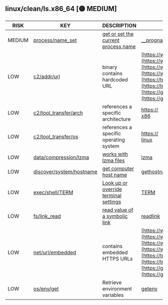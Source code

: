 ## linux/clean/ls.x86_64 [🟡 MEDIUM]

| RISK | KEY | DESCRIPTION | EVIDENCE |
|--|--|--|--|
| MEDIUM | [process/name_set](https://github.com/chainguard-dev/malcontent/blob/main/rules/process/name-set.yara#__progname) | [get or set the current process name](https://stackoverflow.com/questions/273691/using-progname-instead-of-argv0) | [__progname](https://github.com/search?q=__progname&type=code) |
| LOW | [c2/addr/url](https://github.com/chainguard-dev/malcontent/blob/main/rules/c2/addr/url.yara#binary_with_url) | binary contains hardcoded URL | [https://wiki.xiph.org/MIME_Types_and_File_Extensions](https://wiki.xiph.org/MIME_Types_and_File_Extensions)<br>[https://www.gnu.org/software/coreutils/](https://www.gnu.org/software/coreutils/)<br>[https://translationproject.org/team/](https://translationproject.org/team/)<br>[https://gnu.org/licenses/gpl.html](https://gnu.org/licenses/gpl.html) |
| LOW | [c2/tool_transfer/arch](https://github.com/chainguard-dev/malcontent/blob/main/rules/c2/tool_transfer/arch.yara#arch_ref) | references a specific architecture | [https://](https://)<br>[x86](https://github.com/search?q=x86&type=code) |
| LOW | [c2/tool_transfer/os](https://github.com/chainguard-dev/malcontent/blob/main/rules/c2/tool_transfer/os.yara#os_ref) | references a specific operating system | [https://](https://)<br>[linux](https://github.com/search?q=linux&type=code) |
| LOW | [data/compression/lzma](https://github.com/chainguard-dev/malcontent/blob/main/rules/data/compression/lzma.yara#lzma) | [works with lzma files](https://en.wikipedia.org/wiki/Lempel%E2%80%93Ziv%E2%80%93Markov_chain_algorithm) | [lzma](https://github.com/search?q=lzma&type=code) |
| LOW | [discover/system/hostname](https://github.com/chainguard-dev/malcontent/blob/main/rules/discover/system/hostname.yara#gethostname) | [get computer host name](https://man7.org/linux/man-pages/man2/sethostname.2.html) | [gethostname](https://github.com/search?q=gethostname&type=code) |
| LOW | [exec/shell/TERM](https://github.com/chainguard-dev/malcontent/blob/main/rules/exec/shell/TERM.yara#TERM) | [Look up or override terminal settings](https://www.gnu.org/software/gettext/manual/html_node/The-TERM-variable.html) | [TERM](https://github.com/search?q=TERM&type=code) |
| LOW | [fs/link_read](https://github.com/chainguard-dev/malcontent/blob/main/rules/fs/link-read.yara#readlink) | [read value of a symbolic link](https://man7.org/linux/man-pages/man2/readlink.2.html) | [readlink](https://github.com/search?q=readlink&type=code) |
| LOW | [net/url/embedded](https://github.com/chainguard-dev/malcontent/blob/main/rules/net/url/embedded.yara#https_url) | contains embedded HTTPS URLs | [https://wiki.xiph.org/MIME_Types_and_File_Extensions](https://wiki.xiph.org/MIME_Types_and_File_Extensions)<br>[https://www.gnu.org/software/coreutils/](https://www.gnu.org/software/coreutils/)<br>[https://translationproject.org/team/](https://translationproject.org/team/)<br>[https://gnu.org/licenses/gpl.html](https://gnu.org/licenses/gpl.html) |
| LOW | [os/env/get](https://github.com/chainguard-dev/malcontent/blob/main/rules/os/env/get.yara#getenv) | Retrieve environment variables | [getenv](https://github.com/search?q=getenv&type=code) |

